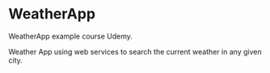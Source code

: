 # WeatherApp
WeatherApp example course Udemy.

Weather App using web services to search the current weather in any given city.
